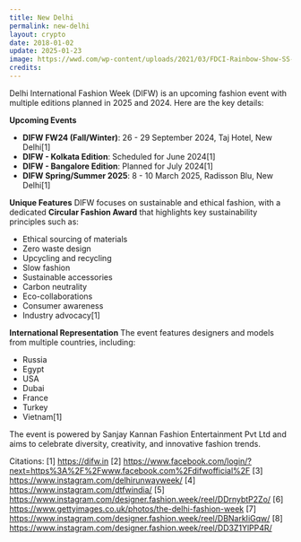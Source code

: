```yaml
---
title: New Delhi
permalink: new-delhi
layout: crypto
date: 2018-01-02
update: 2025-01-23
image: https://wwd.com/wp-content/uploads/2021/03/FDCI-Rainbow-Show-SS-2019.jpeg
credits:
---
```


Delhi International Fashion Week (DIFW) is an upcoming fashion event with multiple editions planned in 2025 and 2024. Here are the key details:

**Upcoming Events**
- **DIFW FW24 (Fall/Winter)**: 26 - 29 September 2024, Taj Hotel, New Delhi[1]
- **DIFW - Kolkata Edition**: Scheduled for June 2024[1]
- **DIFW - Bangalore Edition**: Planned for July 2024[1]
- **DIFW Spring/Summer 2025**: 8 - 10 March 2025, Radisson Blu, New Delhi[1]

**Unique Features**
DIFW focuses on sustainable and ethical fashion, with a dedicated **Circular Fashion Award** that highlights key sustainability principles such as:
- Ethical sourcing of materials
- Zero waste design
- Upcycling and recycling
- Slow fashion
- Sustainable accessories
- Carbon neutrality
- Eco-collaborations
- Consumer awareness
- Industry advocacy[1]

**International Representation**
The event features designers and models from multiple countries, including:
- Russia
- Egypt
- USA
- Dubai
- France
- Turkey
- Vietnam[1]

The event is powered by Sanjay Kannan Fashion Entertainment Pvt Ltd and aims to celebrate diversity, creativity, and innovative fashion trends.

Citations:
[1] https://difw.in
[2] https://www.facebook.com/login/?next=https%3A%2F%2Fwww.facebook.com%2Fdifwofficial%2F
[3] https://www.instagram.com/delhirunwayweek/
[4] https://www.instagram.com/dtfwindia/
[5] https://www.instagram.com/designer.fashion.week/reel/DDrnybtP2Zo/
[6] https://www.gettyimages.co.uk/photos/the-delhi-fashion-week
[7] https://www.instagram.com/designer.fashion.week/reel/DBNarkIiGqw/
[8] https://www.instagram.com/designer.fashion.week/reel/DD3Z1YlPP4R/
